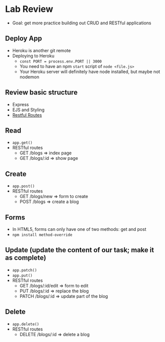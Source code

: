 # Lab Review
- Goal: get more practice building out CRUD and RESTful applications

## Deploy App
- Heroku is another git remote
- Deploying to Heroku
    * `const PORT = process.env.PORT || 3000`
    * You need to have an npm `start` script of `node <file.js>`
    * Your Heroku server will definitely have node installed, but maybe not nodemon

## Review basic structure 
- Express
- EJS and Styling
- [Restful Routes](https://medium.com/@shubhangirajagrawal/the-7-restful-routes-a8e84201f206)

## Read
- `app.get()`
- RESTful routes
  * GET /blogs        => index page
  * GET /blogs/:id    => show page

## Create
- `app.post()`  
- RESTful routes
  * GET  /blogs/new   => form to create
  * POST /blogs       => create a blog

## Forms
- In HTML5, forms can only have one of two methods: get and post
- `npm install method-override`

## Update (update the content of our task; make it as complete)
- `app.patch()`
- `app.put()`
- RESTful routes
  * GET   /blogs/:id/edit   => form to edit
  * PUT   /blogs/:id        => replace the blog
  * PATCH /blogs/:id        => update part of the blog

## Delete
- `app.delete()`
- RESTful routes
  * DELETE /blogs/:id   => delete a blog